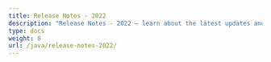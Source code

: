 ```yaml
---
title: Release Notes - 2022
description: "Release Notes - 2022 – learn about the latest updates and fixes."
type: docs
weight: 8
url: /java/release-notes-2022/
---
```



